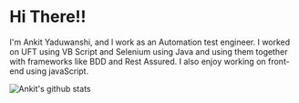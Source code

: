 # Hi There!!

I'm Ankit Yaduwanshi, and I work as an Automation test engineer. I worked on UFT using VB Script and Selenium using Java and using them together with frameworks like BDD and Rest Assured. I also enjoy working on front-end using javaScript.

![Ankit's github stats](https://github-readme-stats.vercel.app/api?username=Ankit-Yaduwanshi)
